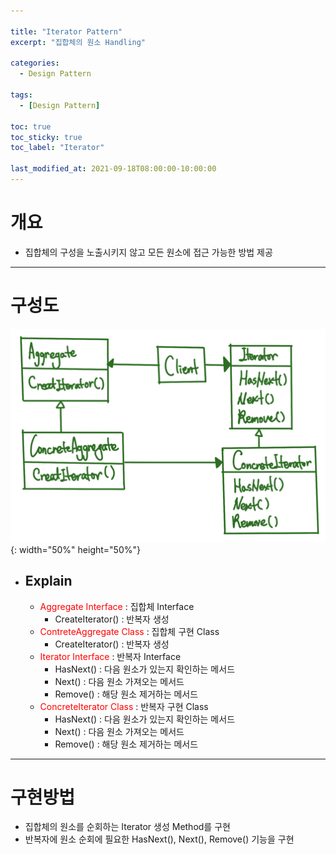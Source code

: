 ```yaml
---

title: "Iterator Pattern"
excerpt: "집합체의 원소 Handling" 

categories:
  - Design Pattern

tags:
  - [Design Pattern]

toc: true
toc_sticky: true
toc_label: "Iterator"

last_modified_at: 2021-09-18T08:00:00-10:00:00
---
```



# 개요
 - 집합체의 구성을 노출시키지 않고 모든 원소에 접근 가능한 방법 제공

---

# 구성도
  ![image](/assets/images/DesignPattern/IteratorPattern.png){: width="50%" height="50%"}  

 - ## Explain
   - <span style="color:red">Aggregate Interface</span> : 집합체 Interface
     - CreateIterator() : 반복자 생성
   - <span style="color:red">ContreteAggregate Class</span> : 집합체 구현 Class
     - CreateIterator() : 반복자 생성
   - <span style="color:red">Iterator Interface</span> : 반복자 Interface
     - HasNext() : 다음 원소가 있는지 확인하는 메서드
     - Next() : 다음 원소 가져오는 메서드
     - Remove() : 해당 원소 제거하는 메서드
   - <span style="color:red">ConcreteIterator Class</span> : 반복자 구현 Class
     - HasNext() : 다음 원소가 있는지 확인하는 메서드
     - Next() : 다음 원소 가져오는 메서드
     - Remove() : 해당 원소 제거하는 메서드
   
---

# 구현방법
 - 집합체의 원소를 순회하는 Iterator 생성 Method를 구현
 - 반복자에 원소 순회에 필요한 HasNext(), Next(), Remove() 기능을 구현

